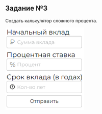 ##  Задание №3
Создать калькулятор сложного процента.

![image](https://github.com/MrDiMazda/OmSTU_ASOIU_Labs/blob/master/Lab3/screens/Lab3Screen1.png?raw=true)
